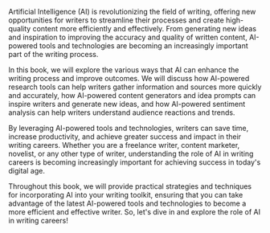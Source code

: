 

Artificial Intelligence (AI) is revolutionizing the field of writing, offering new opportunities for writers to streamline their processes and create high-quality content more efficiently and effectively. From generating new ideas and inspiration to improving the accuracy and quality of written content, AI-powered tools and technologies are becoming an increasingly important part of the writing process.

In this book, we will explore the various ways that AI can enhance the writing process and improve outcomes. We will discuss how AI-powered research tools can help writers gather information and sources more quickly and accurately, how AI-powered content generators and idea prompts can inspire writers and generate new ideas, and how AI-powered sentiment analysis can help writers understand audience reactions and trends.

By leveraging AI-powered tools and technologies, writers can save time, increase productivity, and achieve greater success and impact in their writing careers. Whether you are a freelance writer, content marketer, novelist, or any other type of writer, understanding the role of AI in writing careers is becoming increasingly important for achieving success in today's digital age.

Throughout this book, we will provide practical strategies and techniques for incorporating AI into your writing toolkit, ensuring that you can take advantage of the latest AI-powered tools and technologies to become a more efficient and effective writer. So, let's dive in and explore the role of AI in writing careers!
